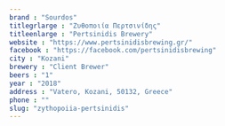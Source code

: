 ```yaml
---
brand : "Sourdos"
titlegrlarge : "Ζυθοποιία Περτσινίδης"
titleenlarge : "Pertsinidis Brewery"
website : "https://www.pertsinidisbrewing.gr/"
facebook : "https://facebook.com/pertsinidisbrewing"
city : "Kozani"
brewery : "Client Brewer"
beers : "1"
year : "2018"
address : "Vatero, Kozani, 50132, Greece"
phone : ""
slug: "zythopoiia-pertsinidis"
---
```

